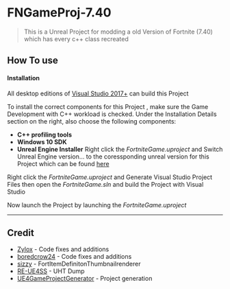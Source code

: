 # FNGameProj-7.40

> This is a Unreal Project for modding a old Version of Fortnite (7.40) which has every c++ class recreated

## How To use

#### Installation

All desktop editions of [Visual Studio 2017+]((http://www.visualstudio.com/products/visual-studio-community-vs)) can build this Project

To install the correct components for this Project , make sure the Game Development with C++ workload is checked. Under the Installation Details section on the right, also choose the following components:
-   **C++ profiling tools**
-   **Windows 10 SDK**
-   **Unreal Engine Installer**
Right click the *FortniteGame.uproject* and Switch Unreal Engine version... to the coressponding unreal version for this Project which can be found [here](https://drive.google.com/file/d/1GXKj8LkcruuzpVOI4X4R6IUClhvzmSHm/view?usp=share_link)

Right click the *FortniteGame.uproject* and Generate Visual Studio Project Files then open the *FortniteGame.sln* and build the Project with Visual Studio

Now launch the Project by launching the *FortniteGame.uproject*

---
## Credit

- [Zylox](https://twitter.com/zyloxmods) - Code fixes and additions
- [boredcrow24](https://twitter.com/boredcrow24) - Code fixes and additions
- [sizzy](https://twitter.com/realsizzyleaks) - FortItemDefinitonThumbnailrenderer
- [RE-UE4SS](https://github.com/UE4SS-RE/RE-UE4SS) - UHT Dump
- [UE4GameProjectGenerator](https://github.com/Buckminsterfullerene02/UE4GameProjectGenerator) - Project generation
